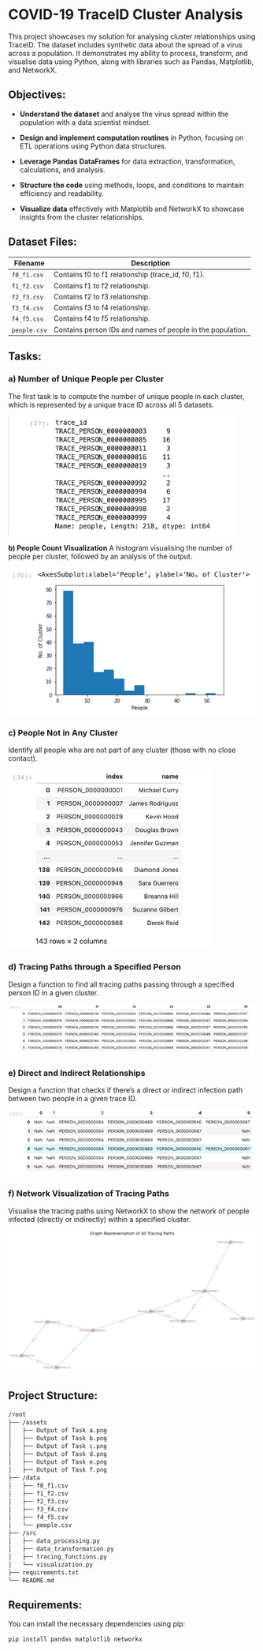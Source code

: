 # COVID-19 TraceID Cluster Analysis

This project showcases my solution for analysing cluster relationships using TraceID. The dataset includes synthetic data about the spread of a virus across a population. It demonstrates my ability to process, transform, and visualise data using Python, along with libraries such as Pandas, Matplotlib, and NetworkX.

 
## Objectives:
- **Understand the dataset** and analyse the virus spread within the population with a data scientist mindset.

- **Design and implement computation routines** in Python, focusing on ETL operations using Python data structures.

- **Leverage Pandas DataFrames** for data extraction, transformation, calculations, and analysis.

- **Structure the code** using methods, loops, and conditions to maintain efficiency and readability.

- **Visualize data** effectively with Matplotlib and NetworkX to showcase insights from the cluster relationships.

 
## Dataset Files:

| **Filename**       | **Description**                                                  |
|--------------------|------------------------------------------------------------------|
| `f0_f1.csv`        | Contains f0 to f1 relationship (trace_id, f0, f1).               |
| `f1_f2.csv`        | Contains f1 to f2 relationship.                                  |
| `f2_f3.csv`        | Contains f2 to f3 relationship.                                  |
| `f3_f4.csv`        | Contains f3 to f4 relationship.                                  |
| `f4_f5.csv`        | Contains f4 to f5 relationship.                                  |
| `people.csv`       | Contains person IDs and names of people in the population.       |

 
## Tasks:

### a) Number of Unique People per Cluster
The first task is to compute the number of unique people in each cluster, which is represented by a unique trace ID across all 5 datasets.

![Output of Task a](assets/Output%20of%20Task%20a.png)


**b) People Count Visualization**
A histogram visualising the number of people per cluster, followed by an analysis of the output.

![Output of Task b](assets/Output%20of%20Task%20b.png)


### c) People Not in Any Cluster
Identify all people who are not part of any cluster (those with no close contact).

![Output of Task c](assets/Output%20of%20Task%20c.png)


### d) Tracing Paths through a Specified Person
Design a function to find all tracing paths passing through a specified person ID in a given cluster.

![Output of Task d](assets/Output%20of%20Task%20d.png)


### e) Direct and Indirect Relationships
Design a function that checks if there’s a direct or indirect infection path between two people in a given trace ID.

![Output of Task e](assets/Output%20of%20Task%20e.png)


### f) Network Visualization of Tracing Paths
Visualise the tracing paths using NetworkX to show the network of people infected (directly or indirectly) within a specified cluster.

![Output of Task f](assets/Output%20of%20Task%20f.png)


 
## Project Structure:
```
/root
├── /assets
│   ├── Output of Task a.png
│   ├── Output of Task b.png
│   ├── Output of Task c.png
│   ├── Output of Task d.png
│   ├── Output of Task e.png
│   ├── Output of Task f.png
├── /data
│   ├── f0_f1.csv
│   ├── f1_f2.csv
│   ├── f2_f3.csv
│   ├── f3_f4.csv
│   ├── f4_f5.csv
│   └── people.csv
├── /src
│   ├── data_processing.py
│   ├── data_transformation.py
│   ├── tracing_functions.py
│   └── visualization.py
├── requirements.txt
└── README.md
```

   
## Requirements:
You can install the necessary dependencies using pip:
```bash
pip install pandas matplotlib networkx
```

 